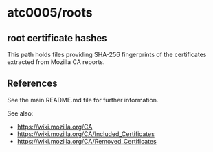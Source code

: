 # atc0005/roots

## root certificate hashes

This path holds files providing SHA-256 fingerprints of the certificates
extracted from Mozilla CA reports.

## References

See the main README.md file for further information.

See also:

- <https://wiki.mozilla.org/CA>
- <https://wiki.mozilla.org/CA/Included_Certificates>
- <https://wiki.mozilla.org/CA/Removed_Certificates>
